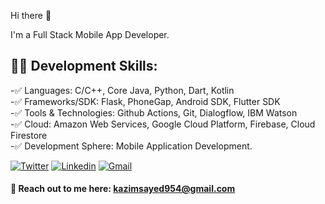 Hi there 👋

I'm a Full Stack Mobile App Developer.

## 👨‍💻 Development Skills:
-✅ Languages: C/C++, Core Java, Python, Dart, Kotlin<br>
-✅ Frameworks/SDK: Flask, PhoneGap, Android SDK, Flutter SDK<br>
-✅ Tools & Technologies: Github Actions, Git, Dialogflow, IBM Watson<br>
-✅ Cloud: Amazon Web Services, Google Cloud Platform, Firebase, Cloud Firestore<br>
-✅ Development Sphere: Mobile Application Development.<br>


[![Twitter](https://img.shields.io/badge/-@kazimsayed954-1ca0f1?style=flat-square&labelColor=1ca0f1&logo=twitter&logoColor=white&link=https://twitter.com/kazimsayed954)](https://twitter.com/kazimsayed954)
[![Linkedin](https://img.shields.io/badge/-kazimsayed-blue?style=flat-square&logo=Linkedin&logoColor=white&link=https://www.linkedin.com/in/kazimsayed/)](https://www.linkedin.com/in/kazimsayed/)
[![Gmail](https://img.shields.io/badge/-kazimsayed954@gmail.com-c14438?style=flat-square&logo=Gmail&logoColor=white&link=mailto:kazimsayed954@gmail.com)](mailto:kazimsayed954@gmail.com)


#### 📧 Reach out to me here: kazimsayed954@gmail.com
